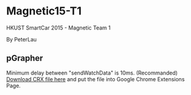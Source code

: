 # Magnetic15-T1
HKUST SmartCar 2015 - Magnetic Team 1

By PeterLau

<h2>pGrapher</h2>

  Minimum delay between "sendWatchData" is 10ms. (Recommanded)<br />
  <a href="http://ihome.ust.hk/~cklauah/myApp/pGrapher-lastest-version.crx">Download CRX file here</a>
  and put the file into Google Chrome Extensions Page.
